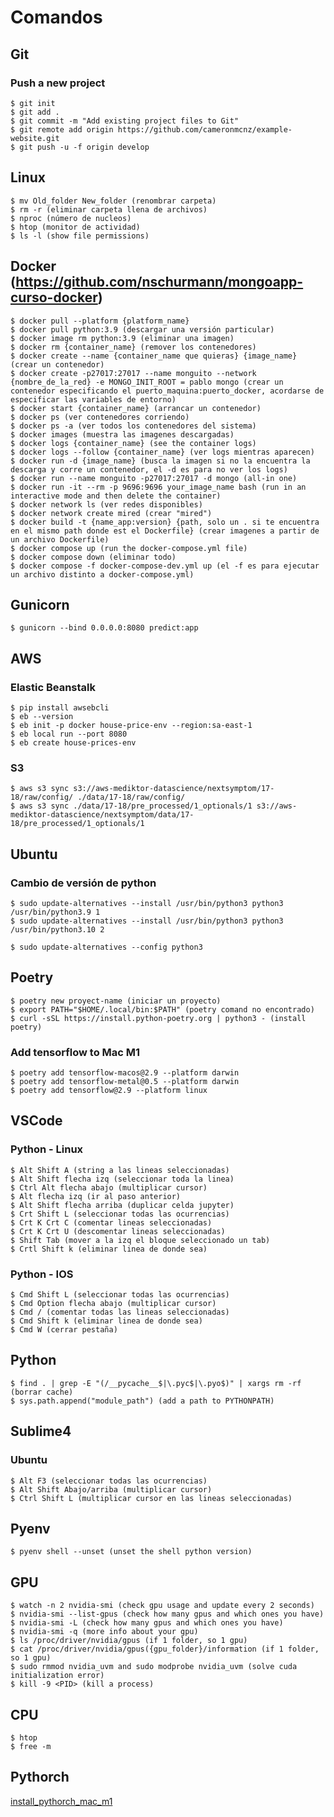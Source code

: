 # Comandos

## Git
### Push a new project
    $ git init
    $ git add .
    $ git commit -m "Add existing project files to Git"
    $ git remote add origin https://github.com/cameronmcnz/example-website.git
    $ git push -u -f origin develop

## Linux
    $ mv Old_folder New_folder (renombrar carpeta)
    $ rm -r (eliminar carpeta llena de archivos)
    $ nproc (número de nucleos)
    $ htop (monitor de actividad)
    $ ls -l (show file permissions)

## Docker (https://github.com/nschurmann/mongoapp-curso-docker)
    $ docker pull --platform {platform_name}
    $ docker pull python:3.9 (descargar una versión particular)
    $ docker image rm python:3.9 (eliminar una imagen)
    $ docker rm {container_name} (remover los contenedores)
    $ docker create --name {container_name que quieras} {image_name}  (crear un contenedor)
    $ docker create -p27017:27017 --name monguito --network {nombre_de_la_red} -e MONGO_INIT_ROOT = pablo mongo (crear un contenedor especificando el puerto_maquina:puerto_docker, acordarse de especificar las variables de entorno) 
    $ docker start {container_name} (arrancar un contenedor)
    $ docker ps (ver contenedores corriendo)
    $ docker ps -a (ver todos los contenedores del sistema) 
    $ docker images (muestra las imagenes descargadas)
    $ docker logs {container_name} (see the container logs) 
    $ docker logs --follow {container_name} (ver logs mientras aparecen)
    $ docker run -d {image_name} (busca la imagen si no la encuentra la descarga y corre un contenedor, el -d es para no ver los logs) 
    $ docker run --name monguito -p27017:27017 -d mongo (all-in one)
    $ docker run -it --rm -p 9696:9696 your_image_name bash (run in an interactive mode and then delete the container)
    $ docker network ls (ver redes disponibles)
    $ docker network create mired (crear "mired")
    $ docker build -t {name_app:version} {path, solo un . si te encuentra en el mismo path donde est el Dockerfile} (crear imagenes a partir de un archivo Dockerfile) 
    $ docker compose up (run the docker-compose.yml file)
    $ docker compose down (eliminar todo)
    $ docker compose -f docker-compose-dev.yml up (el -f es para ejecutar un archivo distinto a docker-compose.yml)

## Gunicorn

    $ gunicorn --bind 0.0.0.0:8080 predict:app
    
## AWS 
### Elastic Beanstalk
    $ pip install awsebcli
    $ eb --version
    $ eb init -p docker house-price-env --region:sa-east-1
    $ eb local run --port 8080
    $ eb create house-prices-env
    
### S3
    $ aws s3 sync s3://aws-mediktor-datascience/nextsymptom/17-18/raw/config/ ./data/17-18/raw/config/
    $ aws s3 sync ./data/17-18/pre_processed/1_optionals/1 s3://aws-mediktor-datascience/nextsymptom/data/17-18/pre_processed/1_optionals/1

## Ubuntu
### Cambio de versión de python
    
    $ sudo update-alternatives --install /usr/bin/python3 python3 /usr/bin/python3.9 1
    $ sudo update-alternatives --install /usr/bin/python3 python3 /usr/bin/python3.10 2
    
    $ sudo update-alternatives --config python3
    
## Poetry

    $ poetry new proyect-name (iniciar un proyecto)
    $ export PATH="$HOME/.local/bin:$PATH" (poetry comand no encontrado)
    $ curl -sSL https://install.python-poetry.org | python3 - (install poetry)
    
### Add tensorflow to Mac M1
    $ poetry add tensorflow-macos@2.9 --platform darwin
    $ poetry add tensorflow-metal@0.5 --platform darwin
    $ poetry add tensorflow@2.9 --platform linux
    
## VSCode
### Python - Linux

    $ Alt Shift A (string a las lineas seleccionadas)
    $ Alt Shift flecha izq (seleccionar toda la linea)
    $ Ctrl Alt flecha abajo (multiplicar cursor)
    $ Alt flecha izq (ir al paso anterior)
    $ Alt Shift flecha arriba (duplicar celda jupyter)
    $ Crt Shift L (seleccionar todas las ocurrencias)
    $ Crt K Crt C (comentar lineas seleccionadas)
    $ Crt K Crt U (descomentar lineas seleccionadas)
    $ Shift Tab (mover a la izq el bloque seleccionado un tab)
    $ Crtl Shift k (eliminar linea de donde sea)

### Python - IOS

    $ Cmd Shift L (seleccionar todas las ocurrencias)
    $ Cmd Option flecha abajo (multiplicar cursor)
    $ Cmd / (comentar todas las lineas seleccionadas)
    $ Cmd Shift k (eliminar linea de donde sea)
    $ Cmd W (cerrar pestaña)
    
## Python 

    $ find . | grep -E "(/__pycache__$|\.pyc$|\.pyo$)" | xargs rm -rf (borrar cache)
    $ sys.path.append("module_path") (add a path to PYTHONPATH)

## Sublime4 
   ### Ubuntu
    $ Alt F3 (seleccionar todas las ocurrencias)
    $ Alt Shift Abajo/arriba (multiplicar cursor)
    $ Ctrl Shift L (multiplicar cursor en las lineas seleccionadas)

## Pyenv

    $ pyenv shell --unset (unset the shell python version)

## GPU

    $ watch -n 2 nvidia-smi (check gpu usage and update every 2 seconds)
    $ nvidia-smi --list-gpus (check how many gpus and which ones you have)
    $ nvidia-smi -L (check how many gpus and which ones you have)
    $ nvidia-smi -q (more info about your gpu)
    $ ls /proc/driver/nvidia/gpus (if 1 folder, so 1 gpu)
    $ cat /proc/driver/nvidia/gpus({gpu_folder}/information (if 1 folder, so 1 gpu)
    $ sudo rmmod nvidia_uvm and sudo modprobe nvidia_uvm (solve cuda initialization error)
    $ kill -9 <PID> (kill a process) 
   
## CPU 
    $ htop
    $ free -m

## Pythorch 

[install_pythorch_mac_m1](https://github.com/jeffheaton/t81_558_deep_learning/blob/pytorch/install/pytorch-install-aug-2022.ipynb)
    
